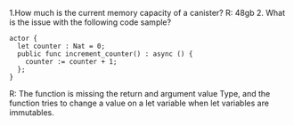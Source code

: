 1.How much is the current memory capacity of a canister?
R: 48gb
2. What is the issue with the following code sample?
```
actor {
  let counter : Nat = 0;
  public func increment_counter() : async () {
    counter := counter + 1;
  };
}
```
R: The function is missing the return and argument value Type, and the function tries to change a value on a let variable when let variables are immutables.
